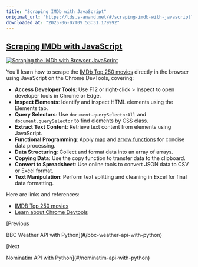 ```yaml
---
title: "Scraping IMDb with JavaScript"
original_url: "https://tds.s-anand.net/#/scraping-imdb-with-javascript?id=scraping-imdb-with-javascript"
downloaded_at: "2025-06-07T09:53:31.179992"
---
```


[Scraping IMDb with JavaScript](#/scraping-imdb-with-javascript?id=scraping-imdb-with-javascript)
-------------------------------------------------------------------------------------------------

[![Scraping the IMDb with Browser JavaScript](https://i.ytimg.com/vi_webp/YVIKZqZIcCo/sddefault.webp)](https://youtu.be/YVIKZqZIcCo)

You’ll learn how to scrape the [IMDb Top 250 movies](https://www.imdb.com/chart/top) directly in the browser using JavaScript on the Chrome DevTools, covering:

* **Access Developer Tools**: Use F12 or right-click > Inspect to open developer tools in Chrome or Edge.
* **Inspect Elements**: Identify and inspect HTML elements using the Elements tab.
* **Query Selectors**: Use `document.querySelectorAll` and `document.querySelector` to find elements by CSS class.
* **Extract Text Content**: Retrieve text content from elements using JavaScript.
* **Functional Programming**: Apply [map](https://developer.mozilla.org/en-US/docs/Web/JavaScript/Reference/Global_Objects/Array/map)
  and [arrow functions](https://developer.mozilla.org/en-US/docs/Web/JavaScript/Reference/Functions/Arrow_functions)
  for concise data processing.
* **Data Structuring**: Collect and format data into an array of arrays.
* **Copying Data**: Use the copy function to transfer data to the clipboard.
* **Convert to Spreadsheet**: Use online tools to convert JSON data to CSV or Excel format.
* **Text Manipulation**: Perform text splitting and cleaning in Excel for final data formatting.

Here are links and references:

* [IMDB Top 250 movies](https://www.imdb.com/chart/top/)
* [Learn about Chrome Devtools](https://developer.chrome.com/docs/devtools/overview/)

[Previous

BBC Weather API with Python](#/bbc-weather-api-with-python)

[Next

Nominatim API with Python](#/nominatim-api-with-python)